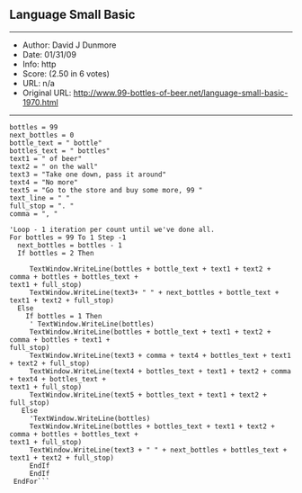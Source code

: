 
## Language Small Basic ##
---
- Author: David J Dunmore
- Date: 01/31/09
- Info: http
- Score:  (2.50 in 6 votes)
- URL: n/a
- Original URL: http://www.99-bottles-of-beer.net/language-small-basic-1970.html
---

```'Define Variables - this appears to bey very loosely typed?
bottles = 99
next_bottles = 0
bottle_text = " bottle"
bottles_text = " bottles"
text1 = " of beer"
text2 = " on the wall"
text3 = "Take one down, pass it around"
text4 = "No more"
text5 = "Go to the store and buy some more, 99 "
text_line = " "
full_stop = ". "
comma = ", "

'Loop - 1 iteration per count until we've done all.
For bottles = 99 To 1 Step -1
  next_bottles = bottles - 1
  If bottles = 2 Then
    
     TextWindow.WriteLine(bottles + bottle_text + text1 + text2 + comma + bottles + bottles_text +
text1 + full_stop)
     TextWindow.WriteLine(text3+ " " + next_bottles + bottle_text + text1 + text2 + full_stop)
  Else  
    If bottles = 1 Then
     ' TextWindow.WriteLine(bottles)
     TextWindow.WriteLine(bottles + bottle_text + text1 + text2 + comma + bottles + text1 +
full_stop)
     TextWindow.WriteLine(text3 + comma + text4 + bottles_text + text1 + text2 + full_stop)
     TextWindow.WriteLine(text4 + bottles_text + text1 + text2 + comma + text4 + bottles_text +
text1 + full_stop)
     TextWindow.WriteLine(text5 + bottles_text + text1 + text2 + full_stop)  
   Else 
     'TextWindow.WriteLine(bottles)
     TextWindow.WriteLine(bottles + bottles_text + text1 + text2 + comma + bottles + bottles_text +
text1 + full_stop)
     TextWindow.WriteLine(text3 + " " + next_bottles + bottles_text + text1 + text2 + full_stop)
     EndIf
     EndIf
 EndFor```